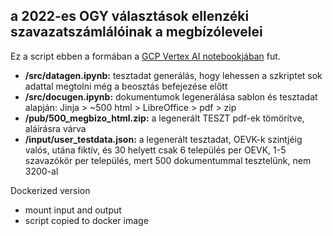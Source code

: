 ## a 2022-es OGY választások ellenzéki szavazatszámlálóinak a megbízólevelei

Ez a script ebben a formában a [GCP Vertex AI notebookjában](https://cloud.google.com/vertex-ai/docs/workbench/managed/create-instance) fut.

- **/src/datagen.ipynb:** tesztadat generálás, hogy lehessen a szkriptet sok adattal megtolni még a beosztás befejezése előtt
- **/src/docugen.ipynb:** dokumentumok legenerálása sablon és tesztadat alapján: Jinja > ~500 html > LibreOffice > pdf > zip
- **/pub/500_megbizo_html.zip:** a legenerált TESZT pdf-ek tömörítve, aláírásra várva
- **/input/user_testdata.json:** a legenerált tesztadat, OEVK-k szintjéig valós, utána fiktív, és 30 helyett csak 6 település per OEVK, 1-5 szavazókör per település, mert 500 dokumentummal tesztelünk, nem 3200-al

Dockerized version
- mount input and output
- script copied to docker image